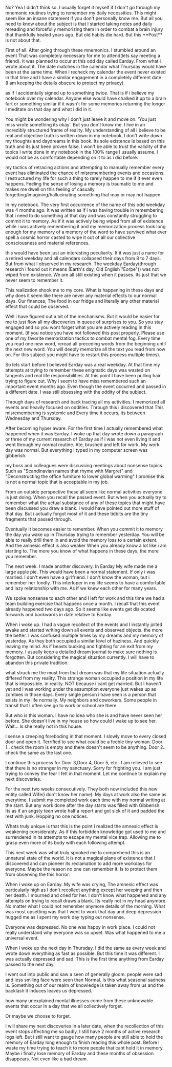 No? Yea I didn't think so. I usually forget it myself if I don't go through my mnemonic routines trying to remember my daily necessities. This might seem like an insane statement if you don't personally know me. But all you need to know about the subject is that I started taking notes and daily rereading and forcefully memorizing them in order to combat a brain injury that thankfully healed years ago. But old habits die hard. But this \*\*Post\*\* is not about that.

First of all. After going through these mnemonics. I stumbled around an event That was completely necessary for me to attend(lets say meeting a friend). It was planned to occur at this odd day called Earday. From what i wrote about it. The date matches in the calendar what Thursday would have been at the same time. When I recheck my calendar the event never existed in that time and I have a similar engagement in a completely different date. (I am keeping the details obscure to protect my privacy).

as if I accidentally signed up to something twice. That is if i believe my notebook over my calendar. Anyone else would have chalked it up to a brain fart or something similar if it wasn't for some memories returning the longer I meditate on that day and what i did in it.

You might be wondering why I don't just leave it and move on. 'You just miss wrote something its okay'. But you don't know me. I live in an incredibly structured frame of reality. My understanding of all i believe to be real and objective truth is written down in my notebook, I don't write down my thoughts and daydreams in this book. Its sole existence is based on this truth and its just been proven false. I won't be able to trust the validity of the topics I write done in my notebook in the 100% range I usually  assume. I would not be as comfortable depending on it to as i did before.

my tactics of retracing actions and attempting to manually remember every event has eliminated the chance of misremembering events and occasions. I restructured my life for such a thing to rarely happen to me if it ever even happens. Feeling the sense of losing a memory is traumatic to me and makes me dwell on this feeling of casually forgetting/imagining/hallucinating something that may or may not happen.

In my notebook. The very first occurrence of the name of this odd weekday was 4 months ago. It was written as if i was having trouble in remembering that i need to do something at that day and was constantly struggling to commit it to memory. As if it was actively being wiped from all of existence while i was actively remembering it and my memorization process took long enough for my memory of a memory of the word to have survived what ever spell a cosmic horror casted to wipe it out of all our collective consciousness and material references.

this would have been just an interesting peculiarity. If it was just a name for a retired weekday and all calendars collapsed their days from 8 to 7 days. But from what I observed in my research. The weekday Earday(through research i found out it means (Earth's day, Old English "Eorþe")) was not wiped from existence. We are all still existing when it passes. Its just that we never seem to remember it.

This realization shook me to my core. What is happening in these days and why does it seem like there are never any material effects to our normal days. Our finances, The food in our fridge and literally any other material effect that could be observed.

Well i have figured out a bit of the mechanisms. But it would be easier for me to just flow all my discoveries in queue of surprises to you. So you stay engaged and so you wont forget what you are actively reading in this moment. (if you notice you have not followed this post properly. Please use one of my favorite memorization tactics to combat mental fog. Every time you read one new word, reread all preceding words from the beginning until the next new word. You will deeply memorize all the text you read from now on. For this subject you might have to restart this process multiple times).

So lets start before I believed Earday was a real weekday. At that time my attempts at trying to remember these enigmatic days was wasted on tangents and real life responsibilities. At this point I have been pulling hair trying to figure out. Why i seem to have miss remembered such an important event months ago. Even though the event occurred and passed in a different date. I was still obsessing with the oddity of the  subject.

Through days of research and back tracing all my activities. I memorized all events and heavily focused on oddities. Through this i discovered that This misremembering is systemic and Every time it occurs, its between Wednesday and Thursday.

After becoming hyper aware. For the first time I actually remembered what happened when it was Earday. I woke up that day wrote down a paragraph or three of my current research of Earday as if i was not even living it and went through my normal routine. Ate, brushed and left for work. My work day was normal. But everything i typed in my computer screen was gibberish.

my boss and colleagues were discussing meetings about nonsense topics. Such as "Scandinavian names that rhyme with Margret"  and "Deconstructing the office furniture to lower global warming" I promise this is not a normal topic that is acceptable in my job.

From an outside perspective these all seem like normal activities everyone is just doing. When you recall the passed event. But when you actually try to remember what the actual substance of any of these topics that might have been discussed you draw a blank. I would have pointed out more stuff of that day. But i actually forgot most of it and these tidbits are the tiny fragments that passed through.

Eventually It becomes easier to remember. When you commit it to memory the day you wake up in Thursday trying to remember yesterday. You will be able to really drill them in and avoid the memory loss to a certain extent. And the amnesic effect is also weaker When you already know a lot like i am starting to. The more you know of what happens in these days, the more you remember.

The next week. I made another discovery. In Earday My wife made me a large apple pie. This would have been a normal statement. If only i was married. I don't even have a girlfriend. I don't know the woman, but i remember her fondly. This interloper in my life seems to have a comfortable and lazy relationship with me. As if we knew each other for many years.

We spoke nonsense to each other and I left for work and this time we had a team building exercise that happens once a month. I recall that this event already happened two days ago. So it seems like events get dislocated forwards and backwards in date relative to Earday.

When i woke up. I had a vague recollect of the events and I instantly jolted awake and started writing down all events and observed objects. the more the better. I was confused multiple times by my dreams and my memory of yesterday. As they both occupied a similar level of haziness. And quickly leaving my mind. As if beasts bucking and fighting for an exit from my memory. I usually keep a detailed dream journal to make sure nothing is forgotten. But considering the magical situation currently. I will have to abandon this private tradition.

what struck me the most from that dream was that my life situation actually differed from my reality. This strange woman occupied a position in my life that is impossible. in reality. NOT because i cant get married. But I haven't yet and i was working under the assumption everyone just wakes up as zombies in those days. Every single person i have seen is a person that exists in my life normally. My neighbors and coworkers. Some people in transit that I often see go to work or school are there.

But who is this woman. I have no idea who she is and have never seen her before. She doesn't live in my house so how could  I wake up to see her. Wait... Is she really not in this house.

I sense a creeping foreboding in that moment. I slowly move to every closed door and open it. Terrified to see what could be a feeble tiny woman. Door 1.. check the room is empty and there doesn't seem to be anything. Door 2.. check the same as the last one.

I continue this process for Door 3,Door 4, Door 5, etc.. I am relieved to see that there is no stranger in my sanctuary. Sorry for frighting you. I am just trying to convey the fear I felt in that moment. Let me continue to explain my next discoveries.

For the next two weeks consecutively. They both now included this new entity called Wife(i don't know her name). My days at work also the same as everytime. I submit my completed work each time with my normal writing at the start. But any work done after the day starts was filled with Gibberish. Its as if an angsty teen wrote half a report and got sick of it and padded the rest with junk. Hopping no one notices.

Whats truly unique is that this is the point I realized the amnesic effect is weakening considerably. As if this forbidden knowledge got used to me and surrendered in its attempts to escape my mental vice trap. Allowing me to grasp even more of its body with each following attempt.

This next week was what truly spooked me to comprehend this is an unnatural state of the world. It is not a magical plane of existence that I discovered and can pioneer its reclamation to add more workdays for everyone. Maybe the reason no one can remember it. Is to protect them from observing the this horror.

When i woke up on Earday. My wife was crying, The amnesic effect was particularly high as I don't recollect anything except her weeping and then her death. I mourned and cried for her. I don't know what happened and any attempts on trying to recall draws a blank. Its really not in my head anymore. No matter what I could not remember anymore details of the morning. What was most upsetting was that I went to work that day and deep depression hugged me as I spent my work day typing out nonsense.

Everyone was depressed. No one was happy in work place. I could not really understand why everyone was so upset. Was what happened to me a universal event.

When i woke up the next day in Thursday. I did the same as every week and wrote down everything as fast as possible. But this time it was different. I was actually depressed and sad. This is the first time anything from Earday passed to the next day.

I went out into public and saw a seen of generally gloom. people were sad and less smiling face were seen than Normal. Is this what seasonal sadness is. Something out of our realm of knowledge is taken away from us and the backlash it induces leaves us depressed.

how many unexplained mental illnesses come from these unknowable events that occur in a day that we all collectively forget.

Or maybe we choose to forget.

I will share my next discoveries in a later date, when the recollection of this event stops affecting me so badly. I still have 2 months of active research logs left. But i still want to gauge how many people are still able to hold the memory of Earday long enough to finish reading this whole post. Before i waste my time trying to teach it to more people that cant hold it in memory. Maybe i finally lose memory of Earday and these months of obsession disappears. Not even like a bad dream.